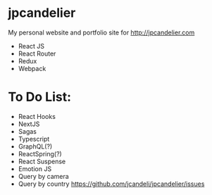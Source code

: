 # jpcandelier
My personal website and portfolio site for http://jpcandelier.com

* React JS
* React Router
* Redux
* Webpack

# To Do List:
* React Hooks
* NextJS
* Sagas
* Typescript
* GraphQL(?)
* ReactSpring(?)
* React Suspense
* Emotion JS
* Query by camera
* Query by country
https://github.com/jcandeli/jpcandelier/issues
